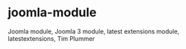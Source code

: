 joomla-module
=============

Joomla module, Joomla 3 module, latest extensions module, latestextensions, Tim Plummer
